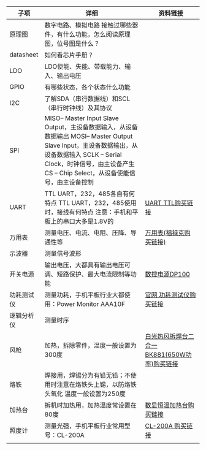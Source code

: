 | 子项       | 详细                                                         | 资料链接                                                     |
| ---------- | ------------------------------------------------------------ | ------------------------------------------------------------ |
| 原理图     | 数字电路、模拟电路 接触过哪些器件，有什么功能，怎么阅读原理图，位号图是什么？ |                                                              |
| datasheet  | 如何看芯片手册？                                             |                                                              |
| LDO        | LDO使能、失能、带载能力、输入、输出电压                      |                                                              |
| GPIO       | 有哪些状态，各个状态什么功能                                 |                                                              |
| I2C        | 了解SDA（串行数据线）和SCL（串行时钟线）及其协议             |                                                              |
| SPI        | MISO– Master Input Slave Output，主设备数据输入，从设备数据输出 MOSI– Master Output Slave Input，主设备数据输出，从设备数据输入 SCLK – Serial Clock，时钟信号，由主设备产生 CS – Chip Select，从设备使能信号，由主设备控制 |                                                              |
| UART       | TTL UART，232，485各自有何特点 TTL UART，232，485使用时，接线有何特点 注意：手机和平板上的串口大多是1.8V的 | [UART TTL购买链接](https://item.jd.com/10053081338505.html)  |
| 万用表     | 测量电压、电流、电阻、压降、导通性等                         | [万用表(福禄克购买链接)](https://item.jd.com/6927041.html)   |
| 示波器     | 测量信号波形                                                 |                                                              |
| 开关电源   | 输出电压，大都具有输出电压可调、短路保护、最大电流限制等功能 | [数控电源DP100](https://item.jd.com/10054883429953.html)     |
| 功耗测试仪 | 测量功耗，手机平板行业大都使用：Power Monitor AAA10F         | [官网 功耗测试仪购买链接](https://www.msoon.com/powermonitor-support) |
| 逻辑分析仪 | 测量时序                                                     |                                                              |
| 风枪       | 加热，拆除零件，温度一般设置为300度                          | [白光热风拆焊台二合一 BK881(650W功率)购买链接](https://item.jd.com/58400809755.html) |
| 烙铁       | 焊接用，焊锡分为有铅无铅；不使用时注意在烙铁头上锡，以防烙铁头氧化 温度一般设置为250度 |                                                              |
| 加热台     | 拆机时加热用，加热温度常设置在80度                           | [数显恒温加热台购买链接](https://item.jd.com/22940419273.html) |
| 照度计     | 测量光强，手机平板行业常用型号：CL-200A                      | [CL-200A 购买链接](https://item.jd.com/10037823522407.html)  |
|            |                                                              |                                                              |
